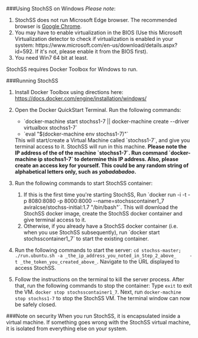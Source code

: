 ###Using StochSS on Windows
<i>Please note</i>: 
<ol>
<li> StochSS does not run Microsoft Edge browser. The recommended browser is <a href="https://www.google.com/chrome/browser/desktop/">Google Chrome</a>.</li>
<li> You may have to enable virtualization in the BIOS (Use this Microsoft Virtualization detector to check if virtualization is enabled in your system: https://www.microsoft.com/en-us/download/details.aspx?id=592. If it's not, please enable it from the BIOS first).</li>
<li> You need Win7 64 bit at least.</li>
</ol>

StochSS requires Docker Toolbox for Windows to run. 

###Running StochSS
1. Install Docker Toolbox using directions here: https://docs.docker.com/engine/installation/windows/

2. Open the Docker QuickStart Terminal. Run the following commands:
   <ul><li>`docker-machine start stochss1-7 || docker-machine create --driver virtualbox stochss1-7`</li><li>`eval                       "$(docker-machine env stochss1-7)"`</li></ul>
   This will start/create a Virtual Machine called `stochss1-7`, and give you terminal access to it. StochSS will run in this machine.
   <b>Please note the IP address of the of the machine `stochss1-7`. Run command `docker-machine ip stochss1-7` to determine this IP     address.  Also, please create an access key for yourself. This could be any random string of alphabetical letters only, such as       <i>yabadabadoo</i>.</b>

3. Run the following commands to start StochSS container:
   <ol>
   <li>If this is the first time you're starting StochSS,
   Run `docker run -i -t -p 8080:8080 -p 8000:8000 --name=stochsscontainer1_7 aviralcse/stochss-initial:1.7 "/bin/bash"`.
   This will download the StochSS docker image, create the StochSS docker container and give terminal access to it.</li>

   <li>Otherwise, if you already have a StochSS docker container (i.e. when you use StochSS subsequently), run `docker start             stochsscontainer1_7` to start the existing container.</li>
   </ol>

4. Run the following commands to start the server: `cd stochss-master; ./run.ubuntu.sh -a _the_ip_address_you_noted_in_Step_2_above_     -t _the_token_you_created_above_`.
   Navigate to the URL displayed to access StochSS.

5. Follow the instructions on the terminal to kill the server process. After that, run the following commands to stop the container:     Type `exit` to exit the VM. `docker stop stochsscontainer1_7`. Next, run `docker-machine stop stochss1-7` to stop the StochSS VM.     The terminal window can now be safely closed.

###Note on security
When you run StochSS, it is encapsulated inside a virtual machine. If something goes wrong with the StochSS virtual machine, it is isolated from everything else on your system.
